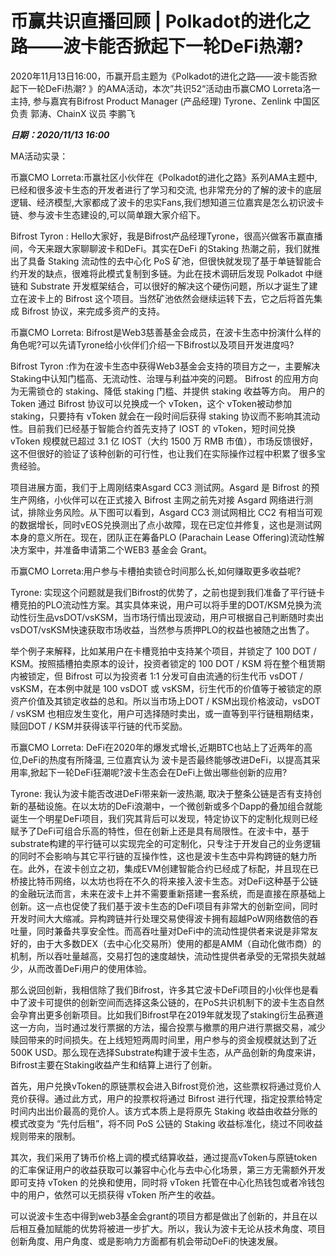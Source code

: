 # 币赢共识直播回顾 | Polkadot的进化之路——波卡能否掀起下一轮DeFi热潮?

2020年11月13日16:00，币赢开启主题为《Polkadot的进化之路——波卡能否掀起下一轮DeFi热潮? 》的AMA活动，本次”共识52“活动由币赢CMO Lorreta洛一主持, 参与嘉宾有Bifrost Product Manager (产品经理)  Tyrone、Zenlink 中国区负责  郭涛、ChainX 议员  李鹏飞

***日期：2020/11/13 16:00***

MA活动实录：

币赢CMO Lorreta:币赢社区小伙伴在《Polkadot的进化之路》系列AMA主题中,已经和很多波卡生态的开发者进行了学习和交流, 也非常充分的了解的波卡的底层逻辑、经济模型,大家都成了波卡的忠实Fans,我们想知道三位嘉宾是怎么初识波卡链、参与波卡生态建设的,可以简单跟大家介绍下。

Bifrost Tyron : Hello大家好，我是Bifrost产品经理Tyrone，很高兴做客币赢直播间，今天来跟大家聊聊波卡和DeFi。其实在DeFi 的Staking 热潮之前，我们就推出了具备 Staking 流动性的去中心化 PoS 矿池，但很快就发现了基于单链智能合约开发的缺点，很难将此模式复制到多链。为此在技术调研后发现 Polkadot 中继链和 Substrate 开发框架结合，可以很好的解决这个硬伤问题，所以才诞生了建立在波卡上的 Bifrost 这个项目。当然矿池依然会继续运转下去，它之后将首先集成 Bifrost 协议，来完成多资产的支持。

币赢CMO Lorreta: Bifrost是Web3慈善基金会成员，在波卡生态中扮演什么样的角色呢?可以先请Tyrone给小伙伴们介绍一下Bifrost以及项目开发进度吗?

Bifrost Tyron :作为在波卡生态中获得Web3基金会支持的项目方之一，主要解决Staking中认知门槛高、无流动性、治理与利益冲突的问题。 Bifrost 的应用方向为无需锁仓的 staking、降低 staking 门槛、并提供 staking 收益等方向。 用户的 Token 通过 Bifrost 协议可以兑换成一个 vToken，这个 vToken被动参加staking，只要持有 vToken 就会在一段时间后获得 staking 协议而不影响其流动性。目前我们已经基于智能合约首先支持了 IOST 的 vToken，短时间兑换 vToken 规模就已超过 3.1 亿 IOST（大约 1500 万 RMB 市值），市场反馈很好，这不但很好的验证了该种创新的可行性，也让我们在实际操作过程中积累了很多宝贵经验。

项目进展方面，我们于上周刚结束Asgard CC3 测试网。Asgard 是 Bifrost 的预生产网络，小伙伴可以在正式接入 Bifrost 主网之前先对接 Asgard 网络进行测试，排除业务风险。从下图可以看到，Asgard CC3 测试网相比 CC2 有相当可观的数据增长，同时vEOS兑换测出了点小故障，现在已定位并修复，这也是测试网本身的意义所在。现在，团队正在筹备PLO (Parachain Lease Offering)流动性解决方案中，并准备申请第二个WEB3 基金会 Grant。

币赢CMO Lorreta:用户参与卡槽拍卖锁仓时间那么长,如何赚取更多收益呢? 

Tyrone: 实现这个问题就是我们Bifrost的优势了，之前也提到我们准备了平行链卡槽竞拍的PLO流动性方案。其实具体来说，用户可以将手里的DOT/KSM兑换为流动性衍生品vsDOT/vsKSM，当市场行情出现波动，用户可根据自己判断随时卖出vsDOT/vsKSM快速获取市场收益，当然参与质押PLO的权益也被随之出售了。

举个例子来解释，比如某用户在卡槽竞拍中支持某个项目，并锁定了 100 DOT / KSM。按照插槽拍卖原本的设计，投资者锁定的 100 DOT / KSM 将在整个租赁期内被锁定，但 Bifrost 可以为投资者 1:1 分发可自由流通的衍生代币 vsDOT / vsKSM，在本例中就是 100 vsDOT 或 vsKSM，衍生代币的价值等于被锁定的原资产价值及其锁定收益的总和。所以当市场上DOT / KSM出现价格波动，vsDOT / vsKSM 也相应发生变化，用户可选择随时卖出，或一直等到平行链租期结束，赎回DOT / KSM并获得该平行链的代币奖励。

币赢CMO Lorreta: DeFi在2020年的爆发式增长,近期BTC也站上了近两年的高位,DeFi的热度有所降温, 三位嘉宾认为 波卡是否最终能够改进DeFi，以提高其采用率,掀起下一轮DeFi狂潮呢?波卡生态会在DeFi上做出哪些创新的应用?

Tyrone: 我认为波卡能否改进DeFi带来新一波热潮, 取决于整条公链是否有支持创新的基础设施。在以太坊的DeFi浪潮中，一个微创新或多个Dapp的叠加组合就能诞生一个明星DeFi项目，我们究其背后可以发现，特定协议下的定制化规则已经赋予了DeFi可组合乐高的特性，但在创新上还是具有局限性。在波卡中，基于substrate构建的平行链可以实现完全的可定制化，只专注于开发自己的业务逻辑的同时不会影响与其它平行链的互操作性，这也是波卡生态中异构跨链的魅力所在。此外，在波卡创立之初，集成EVM创建智能合约已经成了标配，并且现在已桥接比特币网络，以太坊也将在不久的将来接入波卡生态。对DeFi这种基于公链的金融玩法而言，未来在波卡上并不需要重新搭建一套系统，而是直接在原基础上创新。这一点也促使了我们基于波卡生态的DeFi项目有非常大的创新空间，同时开发时间大大缩减。异构跨链并行处理交易使得波卡拥有超越PoW网络数倍的吞吐量，同时兼备共享安全性。而高吞吐量对DeFi中的流动性提供者来说是非常友好的，由于大多数DEX（去中心化交易所）使用的都是AMM（自动化做市商）的机制，所以吞吐量越高，交易打包的速度越快，流动性提供者承受的无常损失就越少，从而改善DeFi用户的使用体验。

那么说回创新，我相信除了我们Bifrost，许多其它波卡DeFi项目的小伙伴也是看中了波卡可提供的创新空间而选择这条公链的，在PoS共识机制下的波卡生态自然会孕育出更多创新项目。比如我们Bifrost早在2019年就发现了staking衍生品赛道这一方向，当时通过发行票据的方法，撮合投票与撤票的用户进行票据交易，减少赎回带来的时间损失。在上线短短两周时间里，用户参与的资金规模就达到了近 500K USD。那么现在选择Substrate构建于波卡生态，从产品创新的角度来讲，Bifrost主要在Staking收益产生和结算上进行了创新。

首先，用户兑换vToken的原链票权会进入Bifrost竞价池，这些票权将通过竞价人竞价获得。通过此方式，用户的投票权将通过 Bifrost 进行代理，指定投票给特定时间内出出价最高的竞价人。该方式本质上是将原先 Staking 收益由收益分账的模式改变为 “先付后租”，将不同 PoS 公链的 Staking 收益标准化，绕过不同收益规则带来的限制。

其次，我们采用了铸币价格上调的模式结算收益，通过提高vToken与原链token的汇率保证用户的收益获取可以兼容中心化与去中心化场景，第三方无需额外开发即可支持 vToken 的兑换和使用，同时将 vToken 托管在中心化热钱包或者冷钱包中的用户，依然可以无损获得 vToken 所产生的收益。

可以说波卡生态中得到web3基金会grant的项目方都是做出了创新的，并且在以后相互叠加赋能的优势将被进一步扩大。所以，我认为波卡无论从技术角度、项目创新角度、用户角度、或是影响力方面都有机会带动DeFi的快速发展。